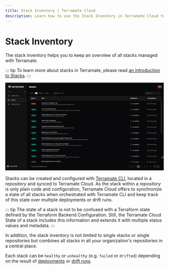 ```yaml
---
title: Stack Inventory | Terramate Cloud
description: Learn how to use the Stack Inventory in Terramate Cloud to keep an overview of all stacks managed with Terramate.
---
```


# Stack Inventory

The stack inventory helps you to keep an overview of all stacks managed with Terramate.

::: tip
To learn more about stacks in Terramate, please read [an introduction to Stacks](../../cli/stacks/index.md).
:::

![Stacks Overview](../assets/stacks.png "Terramate Cloud Stacks Overview")

Stacks can be created and configured with [Terramate CLI](../../cli/stacks/create.md), located in a _repository_ and synced
to Terramate Cloud. As the stack within a _repository_ is only plain code and configuration, Terramate Cloud offers to
synchronize a state of all stacks when orchestrated with Terramate CLI and keep track of this state over multiple
deployments or drift runs.

::: tip
The state of a stack is not to be confused with a Terraform state defined by the Terraform Backend Configuration.
Still, the Terramate Cloud State of a stack includes this information and extends it with multiple status values and metadata.
:::

In addition, the stack inventory is not limited to single stacks or single repositories but combines all stacks in all your
organization's repositories in a central place.

Each stack can be `healthy` or `unhealthy` (e.g. `failed` or `drifted`) depending on the result of [deployments](../deployments/index.md)
or [drift runs](../drift/index.md).
